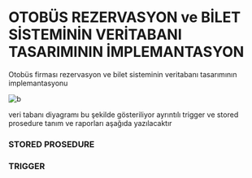 # OTOBÜS REZERVASYON ve BİLET SİSTEMİNİN VERİTABANI TASARIMININ İMPLEMANTASYON
Otobüs firması rezervasyon ve bilet sisteminin veritabanı tasarımının implemantasyonu

![b](https://github.com/importanttobecalm/otobus-rezervasyon-ve-bilet-sistemi-veritaban-/assets/91744709/e128f8d8-0461-41fa-9045-ed80b112bc9f)

veri tabanı diyagramı bu şekilde gösteriliyor ayrıntılı trigger ve stored prosedure  tanım ve raporları aşağıda yazılacaktır

### STORED PROSEDURE





### TRIGGER
